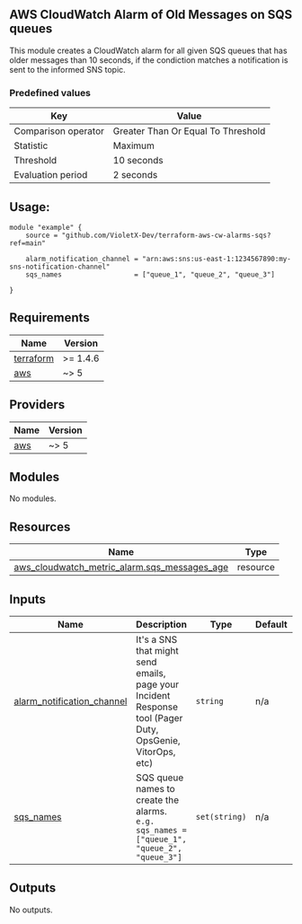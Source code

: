 ## AWS CloudWatch Alarm of Old Messages on SQS queues

This module creates a CloudWatch alarm for all given SQS queues that has older messages than 10 seconds, if the condiction matches a notification is sent to the informed SNS topic.

### Predefined values
| Key | Value |
|------|---------|
| Comparison operator | Greater Than Or Equal To Threshold |
| Statistic | Maximum |
| Threshold | 10 seconds |
| Evaluation period | 2 seconds |

## Usage:

```
module "example" {
    source = "github.com/VioletX-Dev/terraform-aws-cw-alarms-sqs?ref=main"

    alarm_notification_channel = "arn:aws:sns:us-east-1:1234567890:my-sns-notification-channel"
    sqs_names                  = ["queue_1", "queue_2", "queue_3"]

}
```

## Requirements

| Name | Version |
|------|---------|
| <a name="requirement_terraform"></a> [terraform](#requirement\_terraform) | >= 1.4.6 |
| <a name="requirement_aws"></a> [aws](#requirement\_aws) | ~> 5 |

## Providers

| Name | Version |
|------|---------|
| <a name="provider_aws"></a> [aws](#provider\_aws) | ~> 5 |

## Modules

No modules.

## Resources

| Name | Type |
|------|------|
| [aws_cloudwatch_metric_alarm.sqs_messages_age](https://registry.terraform.io/providers/hashicorp/aws/latest/docs/resources/cloudwatch_metric_alarm) | resource |

## Inputs

| Name | Description | Type | Default | Required |
|------|-------------|------|---------|:--------:|
| <a name="input_alarm_notification_channel"></a> [alarm\_notification\_channel](#input\_alarm\_notification\_channel) | It's a SNS that might send emails, page your Incident Response tool (Pager Duty, OpsGenie, VitorOps, etc) | `string` | n/a | yes |
| <a name="input_sqs_names"></a> [sqs\_names](#input\_sqs\_names) | SQS queue names to create the alarms. `e.g. sqs_names = ["queue_1", "queue_2", "queue_3"]` | `set(string)` | n/a | yes |

## Outputs

No outputs.
